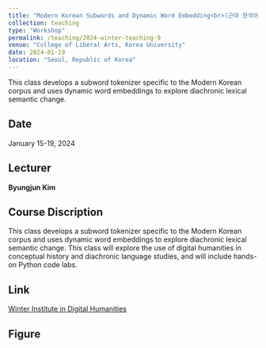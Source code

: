```yaml
---
title: "Modern Korean Subwords and Dynamic Word Embedding<br>(근대 한국어 서브워드와 시계열 워드 임베딩	)"
collection: teaching
type: "Workshop"
permalink: /teaching/2024-winter-teaching-9
venue: "College of Liberal Arts, Korea University"
date: 2024-01-19
location: "Seoul, Republic of Korea"
---
```


This class develops a subword tokenizer specific to the Modern Korean corpus and uses dynamic word embeddings to explore diachronic lexical semantic change. 

## Date
January 15-19, 2024

## Lecturer
**Byungjun Kim**

## Course Discription
This class develops a subword tokenizer specific to the Modern Korean corpus and uses dynamic word embeddings to explore diachronic lexical semantic change. This class will explore the use of digital humanities in conceptual history and diachronic language studies, and will include hands-on Python code labs.

## Link

[Winter Institute in Digital Humanities](https://www.kadh.org/2024-%eb%94%94%ec%a7%80%ed%84%b8%ec%9d%b8%eb%ac%b8%ed%95%99-%ea%b2%a8%ec%9a%b8%ed%95%99%ea%b5%90/)  

## Figure
